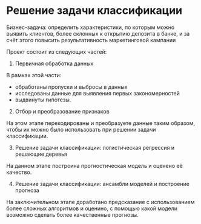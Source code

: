 # Решение задачи классификации

 Бизнес-задача: определить характеристики, по которым можно выявить клиентов, более склонных к открытию
 депозита в банке, и за счёт этого повысить результативность маркетинговой кампании

 Проект  состоит из следующих частей:
 
1.  Первичная обработка данных
 
 В рамках этой части:
 - обработаны пропуски и выбросы в данных
 - исследованы данные для выявления первых закономерностей
 - выдвинуты гипотезы.

2. Отбор и преобразование признаков

 На этом этапе перекодированы и преобразуете данные таким образом, чтобы их можно было использовать при
 решении задачи классификации. 
 
3. Решение задачи классификации: логистическая регрессия и решающие деревья
 
 На данном этапе построина прогностическая модель и оценено её качество. 
 
4. Решение задачи классификации: ансамбли моделей и построение прогноза
 
 На заключительном этапе  доработано  предсказание с использованием более сложных
 алгоритмов и оценино, с помощью какой модели возможно сделать более качественные прогнозы. 
